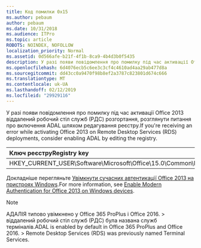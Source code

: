 ```yaml
---
title: Код помилки 0x15
ms.author: pebaum
author: pebaum
ms.date: 10/31/2018
ms.audience: ITPro
ms.topic: article
ROBOTS: NOINDEX, NOFOLLOW
localization_priority: Normal
ms.assetid: 0d566afe-b21f-4f1b-8ca9-4b4d3b0f5435
description: У разі появи повідомлення про помилку під час активації Office 2013 віддалений робочий стіл служб (РДС) розгортання, розглянути питання про включення ADAL шляхом редагування реєстру.
ms.openlocfilehash: 6d4076ecb5c6ee3c3cf4c4610ad4aa29ab477d8a
ms.sourcegitcommit: dd43cc0a9470f98b8ef2a3787c823801d674c666
ms.translationtype: MT
ms.contentlocale: uk-UA
ms.lasthandoff: 02/12/2019
ms.locfileid: "29929116"
---
```

<span data-ttu-id="a2739-103">У разі появи повідомлення про помилку під час активації Office 2013 віддалений робочий стіл служб (РДС) розгортання, розглянути питання про включення ADAL шляхом редагування реєстру.</span><span class="sxs-lookup"><span data-stu-id="a2739-103">If you're receiving an error while activating Office 2013 on Remote Desktop Services (RDS) deployments, consider enabling ADAL by editing the registry.</span></span> 
  
|<span data-ttu-id="a2739-104">**Ключ реєстру**</span><span class="sxs-lookup"><span data-stu-id="a2739-104">**Registry key**</span></span>|<span data-ttu-id="a2739-105">**Тип**</span><span class="sxs-lookup"><span data-stu-id="a2739-105">**Type**</span></span>|<span data-ttu-id="a2739-106">**Значення**</span><span class="sxs-lookup"><span data-stu-id="a2739-106">**Value**</span></span>|
|:-----|:-----|:-----|
|<span data-ttu-id="a2739-107">HKEY_CURRENT_USER\Software\Microsoft\Office\15.0\Common\Identity\EnableADAL</span><span class="sxs-lookup"><span data-stu-id="a2739-107">HKEY_CURRENT_USER\Software\Microsoft\Office\15.0\Common\Identity\EnableADAL</span></span>  <br/> |<span data-ttu-id="a2739-108">REG_DWORD</span><span class="sxs-lookup"><span data-stu-id="a2739-108">REG_DWORD</span></span>  <br/> |<span data-ttu-id="a2739-109">1</span><span class="sxs-lookup"><span data-stu-id="a2739-109">1</span></span>  <br/> |
   
<span data-ttu-id="a2739-110">Докладніше перегляньте [Увімкнути сучасних автентикації Office 2013 на пристроях Windows](https://docs.microsoft.com/office365/admin/security-and-compliance/enable-modern-authentication).</span><span class="sxs-lookup"><span data-stu-id="a2739-110">For more information, see [Enable Modern Authentication for Office 2013 on Windows devices](https://docs.microsoft.com/office365/admin/security-and-compliance/enable-modern-authentication).</span></span>
  
> [!NOTE]
>  <span data-ttu-id="a2739-p101">АДАЛІЯ типово увімкнено у Office 365 ProPlus і Office 2016. > віддалений робочий стіл служб (РДС) була названа служб терміналів.</span><span class="sxs-lookup"><span data-stu-id="a2739-p101">ADAL is enabled by default in Office 365 ProPlus and Office 2016. >  Remote Desktop Services (RDS) was previously named Terminal Services.</span></span> 
  

